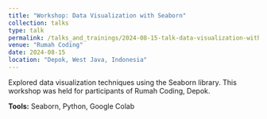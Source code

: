 ```yaml
---
title: "Workshop: Data Visualization with Seaborn"
collection: talks
type: talk
permalink: /talks_and_trainings/2024-08-15-talk-data-visualization-with-seaborn
venue: "Rumah Coding"
date: 2024-08-15
location: "Depok, West Java, Indonesia"
---
```


Explored data visualization techniques using the Seaborn library. This workshop was held for participants of Rumah Coding, Depok.

**Tools:** Seaborn, Python, Google Colab
